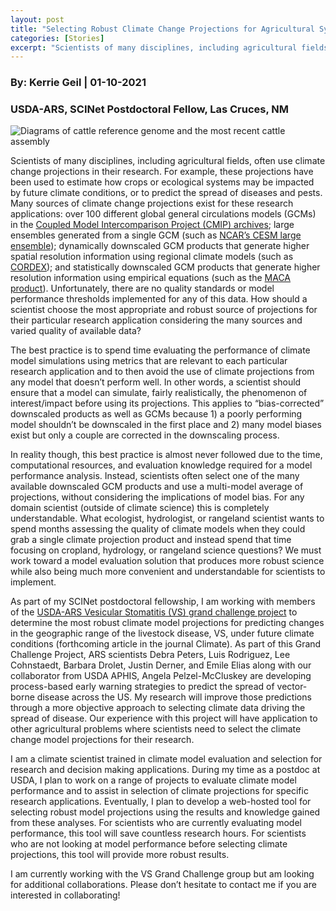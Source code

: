 ```yaml
---
layout: post
title: "Selecting Robust Climate Change Projections for Agricultural Systems"
categories: [Stories]
excerpt: "Scientists of many disciplines, including agricultural fields, often use climate change projections in their research"
---
```

### By:  Kerrie Geil    |  01-10-2021
### USDA-ARS, SCINet Postdoctoral Fellow, Las Cruces, NM

![Diagrams of cattle reference genome and the most recent cattle assembly](/assets/img/geil_userstory.jpg)

Scientists of many disciplines, including agricultural fields, often use climate change projections in their research. For example, these projections have been used to estimate how crops or ecological systems may be impacted by future climate conditions, or to predict the spread of diseases and pests. Many sources of climate change projections exist for these research applications: over 100 different global general circulations models (GCMs) in the [Coupled Model Intercomparison Project (CMIP) archives](https://www.wcrp-climate.org/wgcm-cmip); large ensembles generated from a single GCM (such as [NCAR’s CESM large ensemble](https://www.cesm.ucar.edu/projects/community-projects/LENS/)); dynamically downscaled GCM products that generate higher spatial resolution information using regional climate models (such as [CORDEX](https://cordex.org/)); and statistically downscaled GCM products that generate higher resolution information using empirical equations (such as the [MACA product](http://www.climatologylab.org/maca.html)). Unfortunately, there are no quality standards or model performance thresholds implemented for any of this data. How should a scientist choose the most appropriate and robust source of projections for their particular research application considering the many sources and varied quality of available data?

The best practice is to spend time evaluating the performance of climate model simulations using metrics that are relevant to each particular research application and to then avoid the use of climate projections from any model that doesn’t perform well. In other words, a scientist should ensure that a model can simulate, fairly realistically, the phenomenon of interest/impact before using its projections. This applies to “bias-corrected” downscaled products as well as GCMs because 1) a poorly performing model shouldn’t be downscaled in the first place and 2) many model biases exist but only a couple are corrected in the downscaling process.

In reality though, this best practice is almost never followed due to the time, computational resources, and evaluation knowledge required for a model performance analysis. Instead, scientists often select one of the many available downscaled GCM products and use a multi-model average of projections, without considering the implications of model bias. For any domain scientist (outside of climate science) this is completely understandable. What ecologist, hydrologist, or rangeland scientist wants to spend months assessing the quality of climate models when they could grab a single climate projection product and instead spend that time focusing on cropland, hydrology, or rangeland science questions? We must work toward a model evaluation solution that produces more robust science while also being much more convenient and understandable for scientists to implement.

As part of my SCINet postdoctoral fellowship, I am working with members of the [USDA-ARS Vesicular Stomatitis (VS) grand challenge project](https://www.arcgis.com/apps/Cascade/index.html?appid=fd88cccd645a4e1bb263c56bb00e6eba) to determine the most robust climate model projections for predicting changes in the geographic range of the livestock disease, VS, under future climate conditions (forthcoming article in the journal Climate). As part of this Grand Challenge Project, ARS scientists Debra Peters, Luis Rodriguez, Lee Cohnstaedt, Barbara Drolet, Justin Derner, and Emile Elias along with our collaborator from USDA APHIS, Angela Pelzel-McCluskey are developing process-based early warning strategies to predict the spread of vector-borne disease across the US. My research will improve those predictions through a more objective approach to selecting climate data driving the spread of disease. Our experience with this project will have application to other agricultural problems where scientists need to select the climate change model projections for their research.

I am a climate scientist trained in climate model evaluation and selection for research and decision making applications. During my time as a postdoc at USDA, I plan to work on a range of projects to evaluate climate model performance and to assist in selection of climate projections for specific research applications. Eventually, I plan to develop a web-hosted tool for selecting robust model projections using the results and knowledge gained from these analyses. For scientists who are currently evaluating model performance, this tool will save countless research hours. For scientists who are not looking at model performance before selecting climate projections, this tool will provide more robust results.

I am currently working with the VS Grand Challenge group but am looking for additional collaborations. Please don’t hesitate to contact me if you are interested in collaborating!
